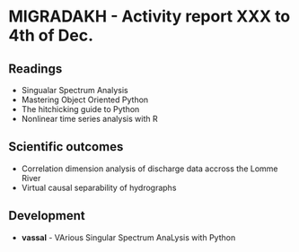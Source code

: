 # MIGRADAKH - Activity report XXX to 4th of Dec.

## Readings

* Singualar Spectrum Analysis
* Mastering Object Oriented Python
* The hitchicking guide to Python
* Nonlinear time series analysis with R

## Scientific outcomes

* Correlation dimension analysis of discharge data accross the Lomme River
* Virtual causal separability of hydrographs 

## Development

* **vassal** - VArious Singular Spectrum AnaLysis with Python



